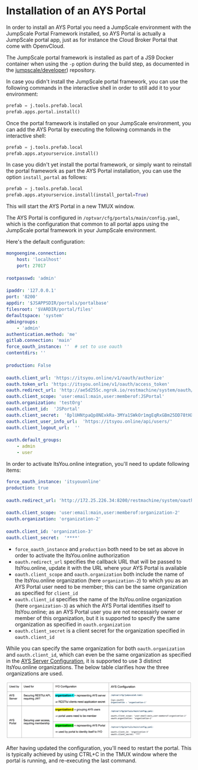# Installation of an AYS Portal

In order to install an AYS Portal you need a JumpScale environment with the JumpScale Portal Framework installed, so AYS Portal is actually a JumpScale portal app, just as for instance the Cloud Broker Portal that come with OpenvCloud.

The JumpScale portal framework is installed as part of a JS9 Docker container when using the `-p` option during the build step, as documented in the [jumpscale/developer](https://github.com/Jumpscale/developer/blob/master/README.md)) repository.

In case you didn't install the JumpScale portal framework, you can use the following commands in the interactive shell in order to still add it to your environment:
```python
prefab = j.tools.prefab.local
prefab.apps.portal.install()
```

Once the portal framework is installed on your JumpScale environment, you can add the AYS Portal by executing the following commands in the interactive shell:
```python
prefab = j.tools.prefab.local
prefab.apps.atyourservice.install()
```

In case you didn't yet install the portal framework, or simply want to reinstall the portal framework as part the AYS Portal installation, you can use the option `install_portal` as follows:
```python
prefab = j.tools.prefab.local
prefab.apps.atyourservice.install(install_portal=True)
```

This will start the AYS Portal in a new TMUX window.

The AYS Portal is configured in `/optvar/cfg/portals/main/config.yaml`, which is the configuration that common to all portal apps using the JumpScale portal framework in your JumpScale environment.

Here's the default configuration:
```yaml
mongoengine.connection:
    host: 'localhost'
    port: 27017

rootpasswd: 'admin'

ipaddr: '127.0.0.1'
port: '8200'
appdir: '$JSAPPSDIR/portals/portalbase'
filesroot: '$VARDIR/portal/files'
defaultspace: 'system'
admingroups:
    - 'admin'
authentication.method: 'me'
gitlab.connection: 'main'
force_oauth_instance: ''  # set to use oauth
contentdirs: ''

production: False

oauth.client_url: 'https://itsyou.online/v1/oauth/authorize'
oauth.token_url: 'https://itsyou.online/v1/oauth/access_token'
oauth.redirect_url: 'http://ae5d255c.ngrok.io/restmachine/system/oauth/authorize'
oauth.client_scope: 'user:email:main,user:memberof:JSPortal'
oauth.organization: 'testOrg'
oauth.client_id:  'JSPortal'
oauth.client_secret:  '8plUHNtpaQp8NExkRa-3MYa1SWkOr1mgEqRxGBm25DD78tHXiIlS'
oauth.client_user_info_url:  'https://itsyou.online/api/users/'
oauth.client_logout_url:  ''

oauth.default_groups:
    - admin
    - user
```

In order to activate ItsYou.online integration, you'll need to update following items:
```yaml
force_oauth_instance: 'itsyouonline'
production: true

oauth.redirect_url: 'http://172.25.226.34:8200/restmachine/system/oauth/authorize'

oauth.client_scope: 'user:email:main,user:memberof:organization-2'
oauth.organization: 'organization-2'

oauth.client_id: 'organization-3'
oauth.client_secret:  '****'
```

- `force_oauth_instance` and `production` both need to be set as above in order to activate the ItsYou.online authorization
- `oauth.redirect_url` specifies the callback URL that will be passed to ItsYou.online, update it with the URL where your AYS Portal is available
- `oauth.client_scope` and `oauth.organization` both include the name of the ItsYou.online organization (here `organization-2`) to which you as an AYS Portal user need to be member; this can be the same organization as specified for `client_id`
- `oauth.client_id` specifies the name of the ItsYou.online organization (here `organization-3`) as which the AYS Portal identifies itself to ItsYou.online; as an AYS Portal user you are not necessairly owner or member of this organization, but it is supported to specify the same organization as specified in ``oauth.organization``
- `oauth.client_secret` is a client secret for the organization specified in `oauth.client_id`


While you can specify the same organization for both `oauth.organization` and `oauth.client_id`, which can even be the same organization as specified in the [AYS Server Configuration](../gettingstarted/startays.md), it is supported to use 3 distinct ItsYou.online organizations. The below table clarifies how the three organizations are used.

![](images/iyo-organizations.png)

After having updated the configuration, you'll need to restart the portal. This is typically achieved by using CTRL+C in the TMUX window where the portal is running, and re-executing the last command.
